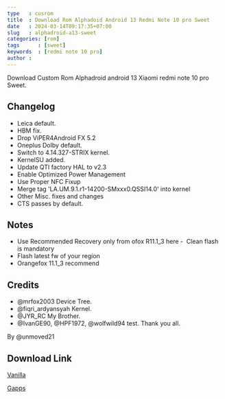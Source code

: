 ```yaml
---
type   : cusrom
title  : Download Rom Alphadoid Android 13 Redmi Note 10 pro Sweet
date   : 2024-03-14T09:17:35+07:00
slug   : alphadroid-a13-sweet
categories: [rom]
tags      : [sweet]
keywords  : [redmi note 10 pro]
author : 
---
```


Download Custom Rom Alphadroid android 13 Xiaomi redmi note 10 pro Sweet.

## Changelog
- Leica default.
- HBM fix.
- Drop ViPER4Android FX 5.2
- Oneplus Dolby default.
- Switch to 4.14.327-STRIX kernel.
- KernelSU added.
- Update QTI factory HAL to v2.3
- Enable Optimized Power Management
- Use Proper NFC Fixup
- Merge tag 'LA.UM.9.1.r1-14200-SMxxx0.QSSI14.0'  into kernel
- Other Misc. fixes and changes
- CTS passes by default.

## Notes
- Use Recommended Recovery only from ofox R11.1_3 here
-  Clean flash is mandatory
- Flash latest fw of your region
- Orangefox 11.1_3 recommend

## Credits
- @mrfox2003 Device Tree.
- @fiqri_ardyansyah Kernel.
- @JYR_RC My Brother.
- @IvanGE90, @HPF1972, @wolfwild94 test. Thank you all.

By @unmoved21

## Download Link
[Vanilla](https://sourceforge.net/projects/alphadroid-project/files/sweet/AlphaDroid-13.0-20231016-sweet-vanilla-v1.10.zip/download)

[Gapps](https://sourceforge.net/projects/alphadroid-project/files/sweet/AlphaDroid-13.0-20231016-sweet-gapps-v1.10.zip/download)

